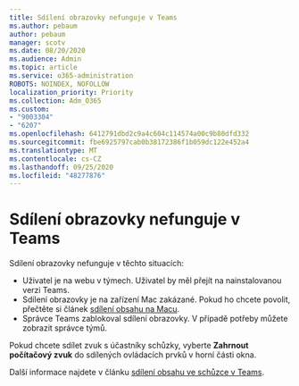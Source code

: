 ```yaml
---
title: Sdílení obrazovky nefunguje v Teams
ms.author: pebaum
author: pebaum
manager: scotv
ms.date: 08/20/2020
ms.audience: Admin
ms.topic: article
ms.service: o365-administration
ROBOTS: NOINDEX, NOFOLLOW
localization_priority: Priority
ms.collection: Adm_O365
ms.custom:
- "9003304"
- "6207"
ms.openlocfilehash: 6412791dbd2c9a4c604c114574a00c9b80dfd332
ms.sourcegitcommit: fbe6925797cab0b38172386f1b059dc122e452a4
ms.translationtype: MT
ms.contentlocale: cs-CZ
ms.lasthandoff: 09/25/2020
ms.locfileid: "48277876"
---
```

# <a name="screen-sharing-not-working-in-teams"></a>Sdílení obrazovky nefunguje v Teams

Sdílení obrazovky nefunguje v těchto situacích:

- Uživatel je na webu v týmech. Uživatel by měl přejít na nainstalovanou verzi Teams.
- Sdílení obrazovky je na zařízení Mac zakázané. Pokud ho chcete povolit, přečtěte si článek  [sdílení obsahu na Macu](https://support.microsoft.com/office/fcc2bf59-aecd-4481-8f99-ce55dd836ce8#bkmk_sharecontentonmac).
- Správce Teams zablokoval sdílení obrazovky. V případě potřeby můžete zobrazit správce týmů.  

Pokud chcete sdílet zvuk s účastníky schůzky, vyberte  **Zahrnout počítačový zvuk**  do sdílených ovládacích prvků v horní části okna.

Další informace najdete v článku [sdílení obsahu ve schůzce v Teams](https://support.microsoft.com/office/fcc2bf59-aecd-4481-8f99-ce55dd836ce8).
